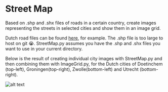 # Street Map

Based on .shp and .shx files of roads in a certain country, create images representing the streets in selected cities and show them in an image grid.

Dutch road files can be found [here](https://mapcruzin.com/free-netherlands-arcgis-maps-shapefiles.htm), for example. The .shp file is too large to host on git :sob:. StreetMap.py assumes you have the .shp and .shx files you want to use in your current directory.

Below is the result of creating individual city images with StreetMap.py and then combining them with ImageGrid.py, for the Dutch cities of Doetinchem \(top-left\), Groningen\(top-right\), Zwolle\(bottom-left\) and Utrecht \(bottom-right\).

![alt text](https://github.com/MaxvanHaastrecht/StreetMap/blob/master/city_grid.jpg)

